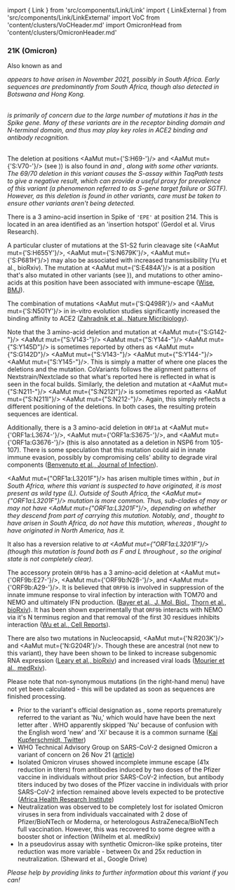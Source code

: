 import { Link } from 'src/components/Link/Link'
import { LinkExternal } from 'src/components/Link/LinkExternal'
import VoC from 'content/clusters/VoCHeader.md'
import OmicronHead from 'content/clusters/OmicronHeader.md'

<VoC/>

### 21K (Omicron)
Also known as <Lin name="BA.1" /> and <Who name="Omicron" />

<OmicronHead/>

<Var name="21K (Omicron)"/> appears to have arisen in November 2021, possibly in South Africa. Early sequences are predominantly from South Africa, though also detected in Botswana and Hong Kong.
<br/><br/>

<Var name="21K (Omicron)" prefix=""/> is primarily of concern due to the large number of mutations it has in the Spike gene. Many of these variants are in the receptor binding domain and N-terminal domain, and thus may play key roles in ACE2 binding and antibody recognition.
<br/><br/>

The deletion at positions <AaMut mut={'S:H69-'}/> and <AaMut mut={'S:V70-'}/> (see <Mut name="S:H69-"/>)) is also found in <Var name="20I (Alpha, V1)" prefix=""/> and <Var name="21D (Eta)" prefix=""/>, along with some other variants. The 69/70 deletion in this variant causes the S-assay within TaqPath tests to give a negative result, which can provide a useful proxy for prevalence of this variant (a phenomenon referred to as S-gene target failure or SGTF). However, as this deletion is found in other variants, care must be taken to ensure other variants aren't being detected.

There is a 3 amino-acid insertion in Spike of <code>'EPE'</code> at position 214. This is located in an area identified as an 'insertion hotspot' (<LinkExternal href="https://www.sciencedirect.com/science/article/pii/S0168170222000028">Gerdol et al. Virus Research</LinkExternal>).

A particular cluster of mutations at the S1-S2 furin cleavage site (<AaMut mut={'S:H655Y'}/>, <AaMut mut={'S:N679K'}/>, <AaMut mut={'S:P681H'}/>) may also be associated with increased transmissibility [<LinkExternal href="https://www.biorxiv.org/content/10.1101/2021.08.04.455140v1">Yu et al., bioRxiv</LinkExternal>).
The mutation at <AaMut mut={'S:E484A'}/> is at a position that's also mutated in other variants (see <Mut name="S:E484"/>)), and mutations to other amino-acids at this position have been associated with immune-escape ([Wise, BMJ](https://www.bmj.com/content/372/bmj.n359)).

The combination of mutations <AaMut mut={'S:Q498R'}/> and <AaMut mut={'S:N501Y'}/> in in-vitro evolution studies significantly increased the binding affinity to ACE2 ([Zahradnik et al., Nature Micribiology](https://www.nature.com/articles/s41564-021-00954-4)).

Note that the 3 amino-acid deletion and mutation at <AaMut mut={"S:G142-"}/> <AaMut mut={"S:V143-"}/> <AaMut mut={"S:Y144-"}/> <AaMut mut={"S:Y145D"}/> is sometimes reported by others as <AaMut mut={"S:G142D"}/> <AaMut mut={"S:V143-"}/> <AaMut mut={"S:Y144-"}/> <AaMut mut={"S:Y145-"}/>. This is simply a matter of where one places the deletions and the mutation. CoVariants follows the alignment patterns of Nextstrain/Nextclade so that what's reported here is reflected in what is seen in the focal builds. Similarly, the deletion and mutation at <AaMut mut={"S:N211-"}/> <AaMut mut={"S:N212I"}/> is sometimes reported as <AaMut mut={"S:N211I"}/> <AaMut mut={"S:N212-"}/>. Again, this simply reflects a different positioning of the deletions. In both cases, the resulting protein sequences are identical. 

Additionally, there is a 3 amino-acid deletion in <code>ORF1a</code> at <AaMut mut={'ORF1a:L3674-'}/>, <AaMut mut={'ORF1a:S3675-'}/>, and <AaMut mut={'ORF1a:G3676-'}/> (this is also annotated as a deletion in NSP6 from 105-107). There is some speculation that this mutation could aid in innate immune evasion, possibly by compromising cells' ability to degrade viral components ([Benvenuto et al., Journal of Infection](https://www.sciencedirect.com/science/article/pii/S0163445320301869)).

<AaMut mut={"ORF1a:L3201F"}/> has arisen multiple times within <Var name="21L (Omicron)" prefix=""/>, but in South Africa, where this variant is suspected to have originated, it is most present as wild type (L). Outside of South Africa, the <AaMut mut={"ORF1a:L3201F"}/> mutation is more common. Thus, sub-clades of <Var name="21L (Omicron)" prefix=""/> may or may not have <AaMut mut={"ORF1a:L3201F"}/>, depending on whether they descend from part of <Var name="21L (Omicron)" prefix=""/> carrying this mutation. Notably, <Var name="22A (Omicron)" prefix=""/> and <Var name="22B (Omicron)" prefix=""/>, thought to have arisen in South Africa, do _not_ have this mutation, whereas <Var name="22C (Omicron)"/>, thought to have originated in North America, has it.

It also has a reversion relative to <Var name="21L (Omicron)" prefix=""/> at <AaMut mut={"ORF1a:L3201F"}/> (though this mutation is found both as F and L throughout <Var name="21L (Omicron)" prefix=""/>, so the original state is not completely clear).

The accessory protein <code>ORF9b</code> has a 3 amino-acid deletion at <AaMut mut={'ORF9b:E27-'}/>, <AaMut mut={'ORF9b:N28-'}/>, and <AaMut mut={'ORF9b:A29-'}/>. It is believed that <code>ORF9b</code> is involved in suppression of the innate immune response to viral infection by interaction with TOM70 and NEMO and ultimately IFN production. ([Bayer et al., J. Mol. Biol.](https://doi.org/10.1016/j.jmb.2021.167265), [Thorn et al., bioRxiv](https://doi.org/10.1101/2021.06.06.446826)). It has been shown experimentally that <code>ORF9b</code> interacts with NEMO via it's N terminus region and that removal of the first 30 residues inhibits interaction ([Wu et al., Cell Reports](https://doi.org/10.1016/j.celrep.2021.108761)).

There are also two mutations in Nucleocapsid, <AaMut mut={'N:R203K'}/> and <AaMut mut={'N:G204R'}/>. Though these are ancestral (not new to this variant), they have been shown to be linked to increase subgenomic RNA expression ([Leary et al., bioRxiv](https://www.biorxiv.org/content/10.1101/2020.04.10.029454v2)) and increased viral loads ([Mourier et al., medRxiv](https://www.medrxiv.org/content/10.1101/2021.05.06.21256706v2)).

Please note that non-synonymous mutations (in the right-hand menu) have not yet been calculated - this will be updated as soon as sequences are finished processing.

- Prior to the variant's official designation as <Who name="Omicron" />, some reports prematurely referred to the variant as 'Nu,' which would have have been the next letter after <Who name="Mu" />. WHO apparently skipped 'Nu' because of confusion with the English word 'new' and 'Xi' because it is a common surname ([Kai Kupferschmidt, Twitter](https://twitter.com/kakape/status/1464671345070186497))
- WHO Technical Advisory Group on SARS-CoV-2 designed Omicron a variant of concern on 26 Nov 21 ([article](https://www.who.int/news/item/26-11-2021-classification-of-omicron-(BA.1)-sars-cov-2-variant-of-concern))
- Isolated Omicron viruses showed incomplete immune escape (41x reduction in titers) from antibodies induced by two doses of the Pfizer vaccine in individuals without prior SARS-CoV-2 infection, but antibody titers induced by two doses of the Pfizer vaccine in individuals with prior SARS-CoV-2 infection remained above levels expected to be protective ([Africa Health Research Institute](https://www.ahri.org/omicron-incompletely-escapes-immunity-induced-by-the-pfizer-vaccine/))
- Neutralization was observed to be completely lost for isolated Omicron viruses in sera from individuals vaccainated with 2 dose of Pfizer/BioNTech or Moderna, or heterologous AstraZeneca/BioNTech full vaccination. However, this was recovered to some degree with a booster shot or infection (<LinkExternal href="https://www.medrxiv.org/content/10.1101/2021.12.07.21267432v2">Wilhelm et al. medRxiv</LinkExternal>)
- In a pseudovirus assay with synthetic Omicron-like spike proteins, titer reduction was more variable - between 0x and 25x reduction in neutralization. (<LinkExternal href="https://drive.google.com/file/d/1CuxmNYj5cpIuxWXhjjVmuDqntxXwlfXQ/view">Sheward et al., Google Drive</LinkExternal>)


_Please help by providing links to further information about this variant if you can!_

